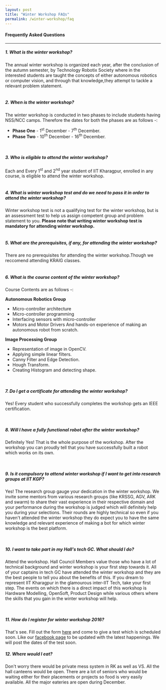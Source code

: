 ```yaml
---
layout: post
title: "Winter Workshop FAQs"
permalink: /winter-workshop/faq
---
```


#### **Frequently Asked Questions**
-----------------------------------

##### 1. What is the winter workshop?
The annual winter workshop is organized each year, after the conclusion of the autumn semester, by Technology Robotix Society where in the interested students are taught the concepts of either autonomous robotics or computer vision, and through that knowledge,they attempt to tackle a relevant problem statement.
<br><br>

##### 2. When is the winter workshop?
The winter workshop is conducted in two phases to include students having NSS/NCC camps. Therefore the dates for both the phases are as follows -:

 - **Phase One** - 1<sup>st</sup> December - 7<sup>th</sup> December.
 - **Phase Two** - 10<sup>th</sup> December - 16<sup>th</sup> December.

<br>

##### 3. Who is eligible to attend the winter workshop?
Each and Every 1<sup>st</sup> and 2<sup>nd</sup> year student of IIT Kharagpur, enrolled in any course, is eligible to attend the winter workshop.
<br><br>

##### 4. What is winter workshop test and do we need to pass it in order to attend the winter workshop?
Winter workshop test is not a qualifying test for the winter workshop, but is an assessment test to help us assign competent group and problem statement to you.
**Please note that writing winter workshop test is mandatory for attending winter workshop.**
<br><br>

##### 5. What are the prerequisites, if any, for attending the winter workshop?
There are no prerequisites for attending the winter workshop.Though we reccomend attending KRAIG classes.
<br><br>

##### 6. What is the course content of the winter workshop?
Course Contents are as follows -:

**Autonomous Robotics Group**

 - Micro-controller architecture
 - Micro-controller programming
 - Interfacing sensors with micro-controller
 - Motors and Motor Drivers
 And hands-on experience of making an autonomous robot from scratch.

**Image Processing Group**

- Representation of image in OpenCV.
- Applying simple linear filters.
- Canny Filter and Edge Detection.
- Hough Transform.
- Creating Histogram and detecting shape. 

<br>

##### 7. Do I get a certificate for attending the winter workshop?
Yes! Every student who successfully completes the workshop gets an IEEE certification.

<br>

##### 8. Will I have a fully functional robot after the winter workshop?
Definitely Yes! That is the whole purpose of the workshop. After the workshop you can proudly tell that you have successfully built a robot which works on its own.

<br>

##### 9. Is it compulsory to attend winter workshop if I want to get into research groups at IIT KGP?
Yes! The research group gauge your dedication in the winter workshop. We invite some mentors from various research groups (like KRSSG, AGV, ARK and swarm) to share their vast experience in their respective domain and your performance during the workshop is judged which will definitely help you during your selections.
Their rounds are highly technical so even if you haven't attended the winter workshop they do expect you to have the same knowledge and relevant experience of making a bot for which winter workshop is the best platform.

<br>

##### 10. I want to take part in my Hall's tech GC. What should I do?
Attend the workshop. Hall Council Members value those who have a lot of technical background and winter workshop is your first step towards it. All of your captains in tech GC have attended the winter workshop and they are the best people to tell you about the benefits of this.
If you dream to represent IIT Kharagpur in the glamourous inter-IIT Tech, take your first step. The events on which there is a direct impact of this workshop is Hardware Modelling, OpenSoft, Product Design while various others where the skills that you gain in the winter workshop will help.

<br>

##### 11. How do I register for winter workshop 2016?
That's see. Fill out the form [here](http://bit.ly/wws-2016) and come to give a test which is scheduled soon. Like our [facebook page](https://www.facebook.com/robotixiitkgp/) to be updated with the latest happenings. We will post the dates of the test soon.

##### 12. Where would I eat?
Don't worry there would be private mess system in RK as well as VS. All the hall canteens would be open. There are a lot of seniors who would be waiting either for their placements or projects so food is very easily available.
All the major eateries are open during December.
